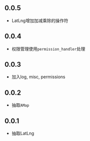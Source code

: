 ## 0.0.5
* LatLng增加加减乘除的操作符

## 0.0.4
* 权限管理使用`permission_handler`处理

## 0.0.3
* 加入log, misc, permissions

## 0.0.2
* 抽取`AMap`

## 0.0.1
* 抽取LatLng
